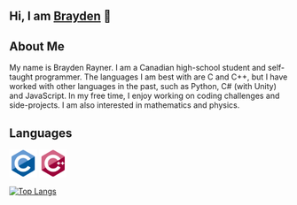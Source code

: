 <h2>Hi, I am <a href="https://github.com/bcer-dev">Brayden</a> 👋</h1>

## About Me
My name is Brayden Rayner. I am a Canadian high-school student and self-taught programmer. The languages I am best with are C and C++, but I have worked with other languages in the past, such as Python, C# (with Unity) and JavaScript. In my free time, I enjoy working on coding challenges and side-projects. I am also interested in mathematics and physics.

## Languages
<div>
  <img src="https://github.com/devicons/devicon/blob/master/icons/c/c-original.svg" width="50" height="50" alt="C"/>
  <img src="https://github.com/devicons/devicon/blob/master/icons/cplusplus/cplusplus-original.svg" width="50" height="50" alt="C++"/>
</div>


[![Top Langs](https://github-readme-stats.vercel.app/api/top-langs/?username=bcer-dev&langs_count=5&theme=tokyonight&layout=compact)](https://github.com/anuraghazra/github-readme-stats)
